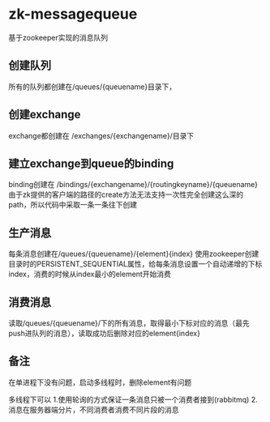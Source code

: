 # zk-messagequeue
基于zookeeper实现的消息队列

## 创建队列
所有的队列都创建在/queues/{queuename}目录下，

## 创建exchange
exchange都创建在 /exchanges/{exchangename}/目录下

## 建立exchange到queue的binding
binding创建在 /bindings/{exchangename}/{routingkeyname}/{queuename} 
由于zk提供的客户端的路径的create方法无法支持一次性完全创建这么深的path，所以代码中采取一条一条往下创建


## 生产消息
每条消息创建在/queues/{queuename}/{element}{index} 使用zookeeper创建目录时的PERSISTENT_SEQUENTIAL属性，给每条消息设置一个自动递增的下标index，消费的时候从index最小的element开始消费

## 消费消息
读取/queues/{queuename}/下的所有消息，取得最小下标对应的消息（最先push进队列的消息），读取成功后删除对应的element{index}

## 备注
在单进程下没有问题，启动多线程时，删除element有问题

多线程下可以
1.使用轮询的方式保证一条消息只被一个消费者接到(rabbitmq)
2.消息在服务器端分片，不同消费者消费不同片段的消息

